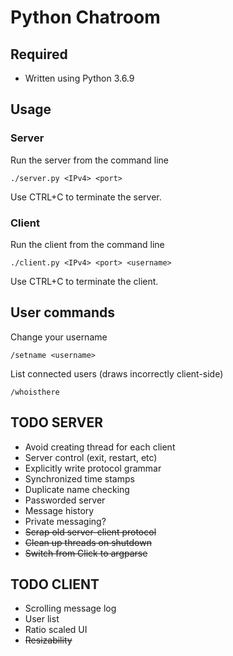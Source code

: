 # Python Chatroom

## Required
* Written using Python 3.6.9

## Usage
### Server
Run the server from the command line

    ./server.py <IPv4> <port>

Use CTRL+C to terminate the server.

### Client
Run the client from the command line

    ./client.py <IPv4> <port> <username>

Use CTRL+C to terminate the client.

## User commands
Change your username

    /setname <username>

List connected users (draws incorrectly client-side)

    /whoisthere

## TODO SERVER
* Avoid creating thread for each client
* Server control (exit, restart, etc)
* Explicitly write protocol grammar
* Synchronized time stamps
* Duplicate name checking
* Passworded server
* Message history
* Private messaging?
* ~~Scrap old server-client protocol~~
* ~~Clean up threads on shutdown~~
* ~~Switch from Click to argparse~~

## TODO CLIENT
* Scrolling message log
* User list
* Ratio scaled UI
* ~~Resizability~~

